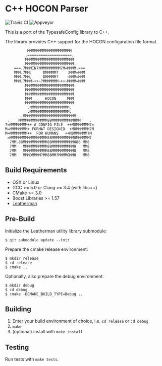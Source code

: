 # C++ HOCON Parser

![Travis CI](https://travis-ci.org/puppetlabs/cpp-hocon.svg)
![Appveyor](https://ci.appveyor.com/api/projects/status/github/puppetlabs/cpp-hocon?svg=true)



This is a port of the TypesafeConfig library to C++.

The library provides C++ support for the HOCON configuration file format.

```
          MMMMMMMMMMMMMMMMMMMM
         .====================.
         MMMMMMMMMMMMMMMMMMMMMM
        .MMMMMMMMMMMMMMMMMMMMMM.
    ===.7MMMIN7NMMMMMMMMM7M=MMMM,===
    MMM.7MM:     DMMMMM7    :MMM=MMM
    MMM.7MM,     DMMMMM?    ~MMM=MMM
    MMM.7MMM~++~?MMMMMMM~++~MMMM=MMM
        .MMMMMMMMMMMMMMMMMMMMMM.
         MMMMMMMMMMMMMMMMMMMMMM
         MMMMMMMMMMMMMMMMMMMMMM
         MMM      HOCON     MMM
         MMMMMMMMMMMMMMMMMMMMMM
          .MMMMMMMMMMMMMMMMMM.
          .MMMMMMMMMMMMMMMMMM.
       .MMMMMMMMMMMMMMMMMMMMMMMM
 .    MMMMMMMMMMMMM88MMMMMMMMMM8MM    .
7=MMMMMMMM++ A CONFIG FILE  ++M8MMMMMM7=
M=MMMMMMMM+ FORMAT DESIGNED  +M8MMMMMM7M
M=MMMMMMMM++  FOR HUMANS   ++M8MMMMMM7M
 =MMMMMMMMMMMMMMMMM88MMMMMMMMMM8MMMMMM7
  7MM.88MMMMMMMMMMM88MMMMMMMMMMO88 MM8
  7MM   MMMMMMMMMMM88MMMMMMMMMM8   MM8
  7MM   MMMMMMMMMMM88MMMMMMMMMM8   MM8
  7MM   MMMDMMMM?MM88MM?MMMMOMM8   MM8
```


## Build Requirements

* OSX or Linux
* GCC >= 5.0 or Clang >= 3.4 (with libc++)
* CMake >= 3.0
* Boost Libraries >= 1.57
* [Leatherman](https://github.com/puppetlabs/leatherman)


## Pre-Build

Initialize the Leatherman utility library submodule:

    $ git submodule update --init

Prepare the cmake release environment:

    $ mkdir release
    $ cd release
    $ cmake ..


Optionally, also prepare the debug environment:

    $ mkdir debug
    $ cd debug
    $ cmake -DCMAKE_BUILD_TYPE=Debug ..


## Building

1. Enter your build environment of choice, i.e. `cd release` or `cd debug`
2. `make`
3. (optional) install with `make install`

## Testing

Run tests with `make tests`.

